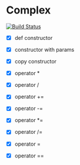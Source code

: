 # Complex
[![Build Status](https://travis-ci.org/Imabigcookie/Complex.svg?branch=master)](https://travis-ci.org/Imabigcookie/Complex)
- [x] def constructor
- [x] constructor with params
- [x] copy constructor
- [x] operator *
- [x] operator /
- [x] operator +=
- [x] operator -=
- [x] operator *=
- [x] operator /=
- [x] operator =
- [x] operator ==

